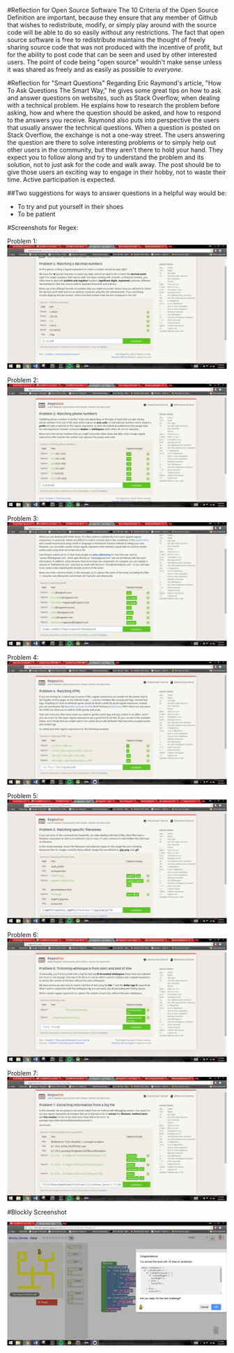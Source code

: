 
#Reflection for Open Source Software
  The 10 Criteria of the Open Source Definition are important, because they ensure that any member of Github that wishes to redistribute, modify, or simply play around with the source code will be able to do so easily without any restrictions. The fact that open source software is free to redistribute maintains the thought of freely sharing source code that was not produced with the incentive of profit, but for the ability to post code that can be seen and used by other interested users. The point of code being "open source" wouldn't make sense unless it was shared as freely and as easily as possible to *everyone*.

#Reflection for "Smart Questions"
  Regarding Eric Raymond's article, "How To Ask Questions The Smart Way," he gives some great tips on how to ask and answer questions on websites, such as Stack Overflow, when dealing with a technical problem. He explains how to research the problem before asking, how and where the question should be asked, and how to respond to the answers you receive. Raymond also puts into perspective the users that usually answer the technical questions.  When a question is posted on Stack Overflow, the exchange is not a one-way street. The users answering the question are there to solve interesting problems or to simply help out other users in the community, but they aren't there to hold your hand. They expect you to follow along and try to understand the problem and its solution, not to just ask for the code and walk away. The post should be to give those users an exciting way to engage in their hobby, not to waste their time. Active participation is expected.
  
##Two suggestions for ways to answer questions in a helpful way would be:
  - To try and put yourself in their shoes
  - To be patient

#Screenshots for Regex:

Problem 1:
![Problem 1](https://raw.githubusercontent.com/harrij15/Open-Source-Labs/2969fea36c93a796d5ecc38237bad09febba6f42/problem1.png)

Problem 2:
![Problem 2](https://raw.githubusercontent.com/harrij15/Open-Source-Labs/master/problem2.jpg)

Problem 3:
![Problem 3](https://raw.githubusercontent.com/harrij15/Open-Source-Labs/master/problem3.png)

Problem 4:
![Problem 4](https://raw.githubusercontent.com/harrij15/Open-Source-Labs/master/problem4_1.png)

Problem 5:
![Problem 5](https://raw.githubusercontent.com/harrij15/Open-Source-Labs/master/problem5.png)

Problem 6:
![Problem 6](https://raw.githubusercontent.com/harrij15/Open-Source-Labs/master/problem6.png)

Problem 7:
![Problem 7](https://raw.githubusercontent.com/harrij15/Open-Source-Labs/master/problem7.png)

#Blockly Screenshot

![Blockly](https://raw.githubusercontent.com/harrij15/Open-Source-Labs/master/blockly.jpg)
